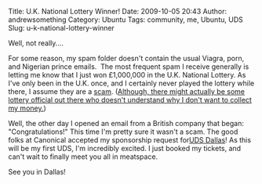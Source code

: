 Title: U.K. National Lottery Winner!
Date: 2009-10-05 20:43
Author: andrewsomething
Category: Ubuntu
Tags: community, me, Ubuntu, UDS
Slug: u-k-national-lottery-winner

Well, not really....

For some reason, my spam folder doesn't contain the usual Viagra, porn,
and Nigerian prince emails.  The most frequent spam I receive generally
is letting me know that I just won £1,000,000 in the U.K. National
Lottery. As I've only been in the U.K. once, and I certainly never
played the lottery while there, I assume they are a [scam][].
([Although, there might actually be some lottery official out there who
doesn't understand why I don't want to collect my money.][1])

Well, the other day I opened an email from a British company that began:
"Congratulations!" This time I'm pretty sure it wasn't a scam. The good
folks at Canonical accepted my sponsorship request for[UDS Dallas][]! As
this will be my first UDS, I'm incredibly excited. I just booked my
tickets, and can't wait to finally meet you all in meatspace.

See you in Dallas!

  [scam]: http://www.national-lottery.co.uk/player/p/help/yoursecurity/commonscams.ftl
  [1]: http://xkcd.com/570/
  [UDS Dallas]: https://wiki.ubuntu.com/UDS-L
